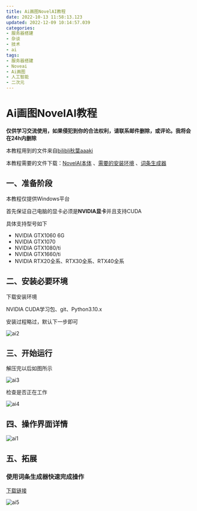 ```yaml
---
title: Ai画图NovelAI教程
date: 2022-10-13 11:58:13.123
updated: 2022-12-09 10:14:57.039
categories: 
- 服务器搭建
- 杂谈
- 技术
- ai
tags: 
- 服务器搭建
- Noveai
- Ai画图
- 人工智能
- 二次元
---
```


# Ai画图NovelAI教程

**仅供学习交流使用，如果侵犯到你的合法权利，请联系邮件删除，或评论。我将会在24h内删除**

本教程用到的文件来自[bilibli秋葉aaaki](https://www.bilibili.com/video/BV1EV4y1L7dX?share_source=copy_web&vd_source=234fafcdf8624d26f5ac4b02a30efabd)

本教程需要的文件下载：[NovelAI本体](https://pan.baidu.com/s/1fYnD6OpJDeJbxe0II6X8CA?pwd=iuqw) 、[需要的安装环境](https://pan.baidu.com/s/11ApMr7fi55hdrag-LjLhZQ?pwd=xwq8) 、[词条生成器](https://www.aliyundrive.com/s/4QhvmWuRrRX)

## 一、准备阶段

本教程仅提供Windows平台

首先保证自己电脑的显卡必须是**NVIDIA显卡**并且支持CUDA

具体支持型号如下

- NVIDIA GTX1060 6G
- NVIDIA GTX1070
- NVIDIA GTX1080/ti
- NVIDIA GTX1660/ti
- NVIDIA RTX20全系、RTX30全系、RTX40全系

## 二、安装必要环境

下载安装环境

NVIDIA CUDA学习包、git、Python3.10.x

安装过程略过，默认下一步即可

![ai2](https://www.wangshengjj.work/upload/2022/10/ai2.png)

## 三、开始运行

解压完以后如图所示

![ai3](https://www.wangshengjj.work/upload/2022/10/ai3.png)

检查是否正在工作

![ai4](https://www.wangshengjj.work/upload/2022/10/ai4.png)

## 四、操作界面详情

![ai1](https://www.wangshengjj.work/upload/2022/10/ai1.png)

## 五、拓展

### 使用词条生成器快速完成操作

[下载链接](https://www.aliyundrive.com/s/4QhvmWuRrRX)

![ai5](https://www.wangshengjj.work/upload/2022/10/ai5.png)
